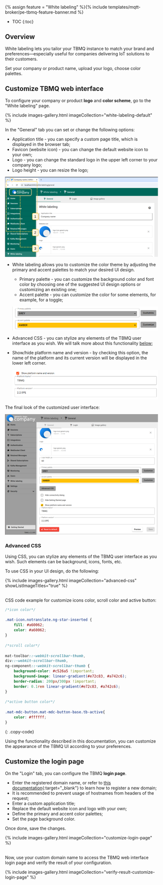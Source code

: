 {% assign feature = "White labeling" %}{% include templates/mqtt-broker/pe-tbmq-feature-banner.md %}

* TOC
{:toc}

## Overview

White labeling lets you tailor your TBMQ instance to match your brand and preferences—especially useful for companies delivering IoT solutions to their customers.

Set your company or product name, upload your logo, choose color palettes.

## Customize TBMQ web interface

To configure your company or product **logo** and **color scheme**, go to the "White labeling" page.

{% include images-gallery.html imageCollection="white-labeling-default" %}

In the "General" tab you can set or change the following options:

 - Application title - you can specify a custom page title, which is displayed in the browser tab;
 - Favicon (website icon) - you can change the default website icon to your own;
 - Logo - you can change the standard logo in the upper left corner to your company logo; 
 - Logo height - you can resize the logo;

![image](/images/pe/mqtt-broker/user-guide/white-labeling/white-labeling-title-logo-favicon.png)

 - White labeling allows you to customize the color theme by adjusting the primary and accent palettes to match your desired UI design.

    - Primary palette - you can customize the background color and font color by choosing one of the suggested UI design options or customizing an existing one;
    - Accent palette - you can customize the color for some elements, for example, for a toggle;

    ![image](/images/pe/mqtt-broker/user-guide/white-labeling/primary-accent-palette.png)

 - Advanced CSS - you can stylize any elements of the TBMQ user interface as you wish. We will talk more about this functionality [below](#advanced-css);
 - Show/hide platform name and version - by checking this option, the name of the platform and its current version will be displayed in the lower left corner.

   ![image](/images/pe/mqtt-broker/user-guide/white-labeling/show-platform-name-and-version.png)

The final look of the customized user interface:

![image](/images/pe/mqtt-broker/user-guide/white-labeling/white-labeling-custom.png)

### Advanced CSS

Using CSS, you can stylize any elements of the TBMQ user interface as you wish. Such elements can be background, icons, fonts, etc.

To use CSS in your UI design, do the following:

{% include images-gallery.html imageCollection="advanced-css" showListImageTitles="true" %}

<br>
CSS code example for customize icons color, scroll color and active button:

```css
/*icon color*/

.mat-icon.notranslate.ng-star-inserted {
    fill: #a60062;
    color: #a60062;
}

/*scroll color*/

mat-toolbar::-webkit-scrollbar-thumb,
div::-webkit-scrollbar-thumb,
ng-component::-webkit-scrollbar-thumb {
    background-color: #c526a5 !important;
    background-image: linear-gradient(#e72c83, #a742c6);
    border-radius: 200px/300px !important;
    border: 0.1rem linear-gradient(#e72c83, #a742c6);
}

/*active button color*/

.mat-mdc-button.mat-mdc-button-base.tb-active{
    color: #ffffff;
}
```
{: .copy-code}

Using the functionality described in this documentation, you can customize the appearance of the TBMQ UI according to your preferences.

## Customize the login page

On the "Login" tab, you can configure the TBMQ **login page**.

- Enter the registered domain name, or refer to [this documentation](/docs/pe/domains/#domain-registration){:target="_blank"} to learn how to register a new domain;
- It is recommended to prevent usage of hostnames from headers of the request;
- Enter a custom application title;
- Replace the default website icon and logo with your own;
- Define the primary and accent color palettes;
- Set the page background color.

Once done, save the changes.

{% include images-gallery.html imageCollection="customize-login-page" %}

<br>
Now, use your custom domain name to access the TBMQ web interface login page and verify the result of your configuration.

{% include images-gallery.html imageCollection="verify-result-customize-login-page" %}
